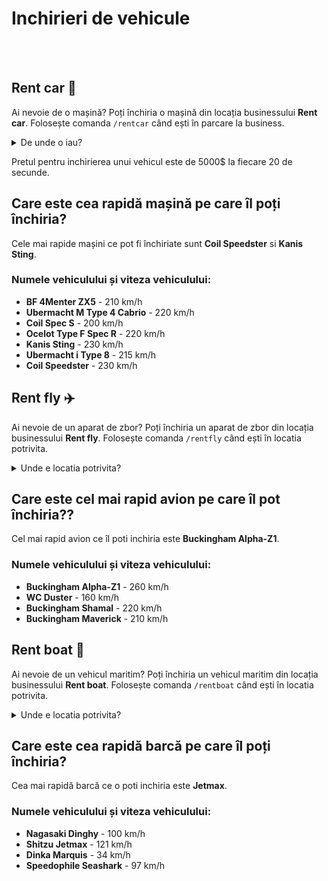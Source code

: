 # Inchirieri de vehicule
<br><br>
## Rent car 🚗

Ai nevoie de o mașină? Poți închiria o mașină din locația businessului **Rent car**. Folosește comanda `/rentcar` când ești în parcare la business.

<details class="details custom-block">
    <summary>De unde o iau?</summary>
    <p><img src="https://i.imgur.com/tDIe4kP.jpeg" alt= "Locatie"></p>
</details>


Pretul pentru inchirierea unui vehicul este de 5000$ la fiecare 20 de secunde.


## Care este cea rapidă mașină pe care îl poți închiria?
Cele mai rapide mașini ce pot fi închiriate sunt **Coil Speedster** si **Kanis Sting**.

<h3>Numele vehiculului și viteza vehiculului:</h3>
<ul>
    <li><strong>BF 4Menter ZX5</strong> - 210 km/h</li>
    <li><strong>Ubermacht M Type 4 Cabrio</strong> - 220 km/h</li>
    <li><strong>Coil Spec S</strong> - 200 km/h</li>
    <li><strong>Ocelot Type F Spec R</strong> - 220 km/h</li>
    <li><strong>Kanis Sting</strong> - 230 km/h</li>
    <li><strong>Ubermacht i Type 8</strong> - 215 km/h</li>
    <li><strong>Coil Speedster</strong> - 230 km/h</li>
</ul>


## Rent fly ✈️
Ai nevoie de un aparat de zbor? Poți închiria un aparat de zbor din locația businessului **Rent fly**. Folosește comanda `/rentfly` când ești în locatia potrivita.

<details class="details custom-block">
    <summary>Unde e locatia potrivita?</summary>
    <p><img src="https://i.imgur.com/uFZqOlC.jpeg" alt= "Locatie"></p>
</details>

## Care este cel mai rapid avion pe care îl pot închiria??
Cel mai rapid avion ce îl poti inchiria este **Buckingham Alpha-Z1**.

<h3>Numele vehiculului și viteza vehiculului:</h3>
<ul>
    <li><strong>Buckingham Alpha-Z1</strong> - 260 km/h</li>
    <li><strong>WC Duster</strong> - 160 km/h</li>
    <li><strong>Buckingham Shamal</strong> - 220 km/h</li>
    <li><strong>Buckingham Maverick</strong> - 210 km/h</li>
</ul>


## Rent boat 🚢
Ai nevoie de un vehicul maritim?  Poți închiria un vehicul maritim din locația businessului **Rent boat**. Folosește comanda `/rentboat` când ești în locatia potrivita.

<details class="details custom-block">
    <summary>Unde e locatia potrivita?</summary>
    <p><img src="https://i.imgur.com/DxIXBdG.jpeg" alt= "Locatie"></p>
</details>

## Care este cea rapidă barcă pe care îl poți închiria?
Cea mai rapidă barcă ce o poti inchiria este **Jetmax**.

<h3>Numele vehiculului și viteza vehiculului:</h3>
<ul>
    <li><strong>Nagasaki Dinghy</strong> - 100 km/h</li>
    <li><strong>Shitzu Jetmax</strong> - 121 km/h</li>
    <li><strong>Dinka Marquis</strong> - 34 km/h</li>
    <li><strong>Speedophile Seashark</strong> - 97 km/h</li>
</ul>



